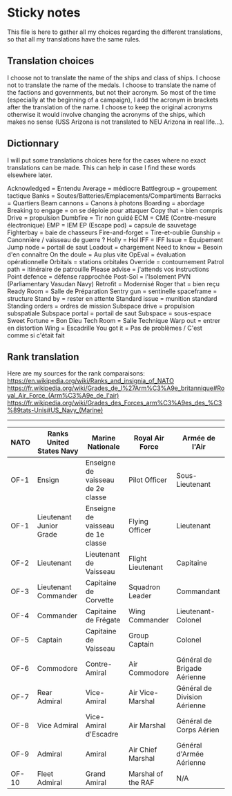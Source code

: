 # Sticky notes

This file is here to gather all my choices regarding the different translations, so that all my translations have the same rules.

## Translation choices

I choose not to translate the name of the ships and class of ships.
I choose not to translate the name of the medals.
I choose to translate the name of the factions and governments, but not their acronym. So most of the time (especially at the beginning of a campaign), I add the acronym in brackets after the translation of the name. I choose to keep the original acronyms otherwise it would involve changing the acronyms of the ships, which makes no sense (USS Arizona is not translated to NEU Arizona in real life...).

## Dictionnary
I will put some translations choices here for the cases where no exact translations can be made.
This can help in case I find these words elsewhere later.

Acknowledged = Entendu
Average = médiocre
Battlegroup = groupement tactique
Banks = Soutes/Batteries/Emplacements/Compartiments
Barracks = Quartiers
Beam cannons = Canons à photons
Boarding = abordage
Breaking to engage = on se déploie pour attaquer
Copy that = bien compris
Drive = propulsion
Dumbfire = Tir non guidé
ECM = CME (Contre-mesure électronique)
EMP = IEM
EP (Escape pod) = capsule de sauvetage
Fighterbay = baie de chasseurs
Fire-and-forget = Tire-et-oublie
Gunship = Canonnière / vaisseau de guerre ?
Holly = Hol
IFF = IFF
Issue = Équipement
Jump node = portail de saut
Loadout = chargement
Need to know = Besoin d'en connaître
On the doule = Au plus vite
OpEval = évaluation opérationnelle
Orbitals = stations orbitales
Override = contournement
Patrol path = itinéraire de patrouille
Please advise = j'attends vos instructions
Point defence = défense rapprochée
Post-Sol = l'Isolement
PVN (Parliamentary Vasudan Navy)
Retrofit = Modernisé
Roger that = bien reçu
Ready Room = Salle de Préparation
Sentry gun = sentinelle
spaceframe = structure
Stand by = rester en attente
Standard issue = munition standard
Standing orders = ordres de mission
Subspace drive = propulsion subspatiale
Subspace portal = portail de saut
Subspace = sous-espace
Sweet Fortune = Bon Dieu
Tech Room = Salle Technique
Warp out = entrer en distortion
Wing = Escadrille
You got it = Pas de problèmes / C'est comme si c'était fait

## Rank translation

Here are my sources for the rank comparaisons:
https://en.wikipedia.org/wiki/Ranks_and_insignia_of_NATO
https://fr.wikipedia.org/wiki/Grades_de_l%27Arm%C3%A9e_britannique#Royal_Air_Force_(Arm%C3%A9e_de_l'air)
https://fr.wikipedia.org/wiki/Grades_des_Forces_arm%C3%A9es_des_%C3%89tats-Unis#US_Navy_(Marine)

---------------------------------------------------------------------------------------------------------------------------------
NATO 	| Ranks United States Navy	| Marine Nationale 					| Royal Air Force 		| Armée de l'Air 				|
--------|---------------------------|-----------------------------------|-----------------------|-------------------------------|
OF-1	| Ensign 					| Enseigne de vaisseau de 2e classe	| Pilot Officer 		| Sous-Lieutenant 				|
OF-1	| Lieutenant Junior Grade 	| Enseigne de vaisseau de 1e classe | Flying Officer		| Lieutenant 					|
OF-2	| Lieutenant				| Lieutenant de Vaisseau 			| Flight Lieutenant 	| Capitaine 					|
OF-3	| Lieutenant Commander		| Capitaine de Corvette 			| Squadron Leader 		| Commandant 					|
OF-4	| Commander					| Capitaine de Frégate 				| Wing Commander 		| Lieutenant-Colonel 			|
OF-5	| Captain 					| Capitaine de Vaisseau 			| Group Captain 		| Colonel 						|
OF-6	| Commodore 				| Contre-Amiral 					| Air Commodore 		| Général de Brigade Aérienne 	|
OF-7	| Rear Admiral 				| Vice-Amiral 						| Air Vice-Marshal 		| Général de Division Aérienne 	|
OF-8	| Vice Admiral 				| Vice-Amiral d'Escadre 			| Air Marshal 			| Général de Corps Aérien 		|
OF-9 	| Admiral 					| Amiral 							| Air Chief Marshal 	| Général d'Armée Aérienne 		|
OF-10 	| Fleet Admiral 			| Grand Amiral 						| Marshal of the RAF 	| N/A 							|